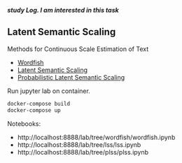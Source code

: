 ***study Log. I am interested in this task***

## Latent Semantic Scaling

Methods for Continuous Scale Estimation of Text
- [Wordfish](http://www.wordfish.org/)
- [Latent Semantic Scaling](https://github.com/koheiw/LSX)
- [Probabilistic Latent Semantic Scaling](http://chasen.org/~daiti-m/paper/nl249plss.pdf)

Run jupyter lab on container.
```bash
docker-compose build
docker-compose up
```

Notebooks:  
- http://localhost:8888/lab/tree/wordfish/wordfish.ipynb  
- http://localhost:8888/lab/tree/lss/lss.ipynb  
- http://localhost:8888/lab/tree/plss/plss.ipynb  
